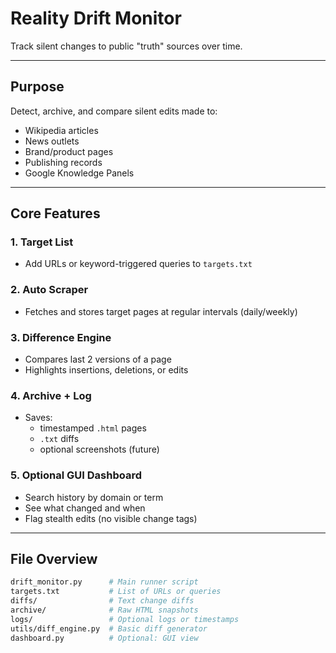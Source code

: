 #  Reality Drift Monitor

Track silent changes to public "truth" sources over time.

---

##  Purpose

Detect, archive, and compare silent edits made to:

-  Wikipedia articles
-  News outlets
-  Brand/product pages
-  Publishing records
-  Google Knowledge Panels

---

##  Core Features

###  1. Target List
- Add URLs or keyword-triggered queries to `targets.txt`

###  2. Auto Scraper
- Fetches and stores target pages at regular intervals (daily/weekly)

###  3. Difference Engine
- Compares last 2 versions of a page
- Highlights insertions, deletions, or edits

###  4. Archive + Log
- Saves:
  - timestamped `.html` pages
  - `.txt` diffs
  - optional screenshots (future)

###  5. Optional GUI Dashboard
- Search history by domain or term
- See what changed and when
- Flag stealth edits (no visible change tags)

---

##  File Overview

```bash
drift_monitor.py      # Main runner script
targets.txt           # List of URLs or queries
diffs/                # Text change diffs
archive/              # Raw HTML snapshots
logs/                 # Optional logs or timestamps
utils/diff_engine.py  # Basic diff generator
dashboard.py          # Optional: GUI view
